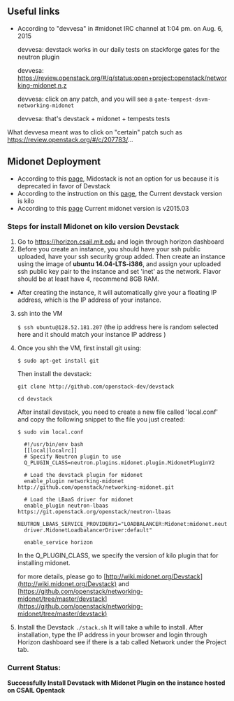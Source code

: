 ## Useful links
* According to "devvesa" in #midonet IRC channel at 1:04 pm. on Aug. 6, 2015
 
    devvesa: devstack works in our daily tests on stackforge gates for the neutron plugin

    devvesa: https://review.openstack.org/#/q/status:open+project:openstack/networking-midonet,n,z

    devvesa: click on any patch, and you will see a `gate-tempest-dsvm-networking-midonet`

    devvesa: that's devstack + midonet + tempests tests

What devvesa meant was to click on "certain" patch such as https://review.openstack.org/#/c/207783/... 

## Midonet Deployment
* According to this [page](https://github.com/midonet/midostack), Midostack is not an option for us because it is deprecated in favor of Devstack 
* According to the instruction on this [page](https://support.software.dell.com/foglight-for-virtualization-enterprise-edition/kb/138380), the Current devstack version is kilo
* According to this [page](http://blog.midonet.org/midonet-2015-03-release/) Current midonet version is v2015.03

### Steps for install Midonet on kilo version Devstack
1. Go to https://horizon.csail.mit.edu and login through horizon dashboard
2. Before you create an instance, you should have your ssh public uploaded, have your ssh security group added. 
   Then create an instance using the image of <b> ubuntu 14.04-LTS-i386</b>, and assign your uploaded ssh public key pair to the instance and set 'inet' as the network. Flavor should be at least have 4, recommend 8GB RAM.
* After creating the instance, it will automatically give your a floating IP address, which is the IP address of your instance. 
3. ssh into the VM

    `$ ssh ubuntu@128.52.181.207` (the ip address here is random selected here and it should match your instance IP address )

4. Once you shh the VM, first install git using:

    `$ sudo apt-get install git`
  
   Then install the devstack:

    `git clone http://github.com/openstack-dev/devstack`
    
    `cd devstack`

   After install devstack, you need to create a new file called 'local.conf' and copy the following snippet to the file you just created:

    `$ sudo vim local.conf`

         #!/usr/bin/env bash
         [[local|localrc]]
         # Specify Neutron plugin to use
         Q_PLUGIN_CLASS=neutron.plugins.midonet.plugin.MidonetPluginV2

         # Load the devstack plugin for midonet
         enable_plugin networking-midonet http://github.com/openstack/networking-midonet.git

         # Load the LBaaS driver for midonet
         enable_plugin neutron-lbaas https://git.openstack.org/openstack/neutron-lbaas
         NEUTRON_LBAAS_SERVICE_PROVIDERV1="LOADBALANCER:Midonet:midonet.neutron.services.loadbalancer.
         driver.MidonetLoadbalancerDriver:default"

         enable_service horizon
   
   In the Q_PLUGIN_CLASS, we specify the version of kilo plugin that for installing midonet. 

   for more details, please go to [http://wiki.midonet.org/Devstack](http://wiki.midonet.org/Devstack) and [https://github.com/openstack/networking-midonet/tree/master/devstack](https://github.com/openstack/networking-midonet/tree/master/devstack)
5. Install the Devstack 
   `./stack.sh` 
   It will take a while to install. After installation, type the IP address in your browser and login through Horizon dashboard see if there is a tab called Network under the Project tab. 

### Current Status:
**Successfully Install Devstack with Midonet Plugin on the instance hosted on CSAIL Opentack**

